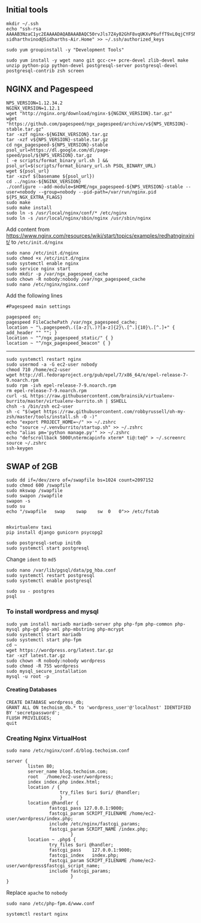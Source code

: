 ## Initial tools    
    mkdir ~/.ssh
    echo "ssh-rsa AAAAB3NzaC1yc2EAAAADAQABAAABAQC50rvJls7Z4y82GhF8vqUKXvP6uffT9xL0qjCYFSNM8IpOpBiBuci7S+lFhovooiGtKsT+uY1W1q0KEitqlcnMldQPB3eVwvFpjs/Mxs5AKUvpvw3HpsrKRYJSsWywhQlLzMMWtBexvosnmhLcsLJzaRPbsZEyXH+qX4SWjNMtmxNa3nLDfCZcS1NO83nLlxXMxwNO1Kb3+bo2lROO0dmvK0gvOK0DQBkbhAlOg1VHoDjdmbDujrV/5mpcwgnLVXwC12DXzh6dgKmkakWdjyqmsuKkc9tLipYMS9UwqJ/PsuFh3+BIcFnsmn/I3HktJADTDhwGYOSDIuoweurB/wjH sidharthvinod@Sidharths-Air.Home" >> ~/.ssh/authorized_keys

    sudo yum groupinstall -y "Development Tools"
    
    sudo yum install -y wget nano git gcc-c++ pcre-devel zlib-devel make unzip python-pip python-devel postgresql-server postgresql-devel postgresql-contrib zsh screen

## NGINX and Pagespeed
    NPS_VERSION=1.12.34.2
    NGINX_VERSION=1.12.1
    wget "http://nginx.org/download/nginx-${NGINX_VERSION}.tar.gz"
    wget "https://github.com/pagespeed/ngx_pagespeed/archive/v${NPS_VERSION}-stable.tar.gz"
    tar -xzf nginx-${NGINX_VERSION}.tar.gz
    tar -xzf v${NPS_VERSION}-stable.tar.gz
    cd ngx_pagespeed-${NPS_VERSION}-stable
    psol_url=https://dl.google.com/dl/page-speed/psol/${NPS_VERSION}.tar.gz
    [ -e scripts/format_binary_url.sh ] && psol_url=$(scripts/format_binary_url.sh PSOL_BINARY_URL)
    wget ${psol_url}
    tar -xzvf $(basename ${psol_url})
    cd ../nginx-${NGINX_VERSION}
    ./configure --add-module=$HOME/ngx_pagespeed-${NPS_VERSION}-stable --user=nobody --group=nobody --pid-path=/var/run/nginx.pid ${PS_NGX_EXTRA_FLAGS}
    sudo make
    sudo make install
    sudo ln -s /usr/local/nginx/conf/* /etc/nginx
    sudo ln -s /usr/local/nginx/sbin/nginx /usr/sbin/nginx

 
 Add content from https://www.nginx.com/resources/wiki/start/topics/examples/redhatnginxinit/ to `/etc/init.d/nginx`

    sudo nano /etc/init.d/nginx
    sudo chmod +x /etc/init.d/nginx
    sudo systemctl enable nginx
    sudo service nginx start
    sudo mkdir -p /var/ngx_pagespeed_cache
    sudo chown -R nobody:nobody /var/ngx_pagespeed_cache
    sudo nano /etc/nginx/nginx.conf

 Add the following lines
 
    #Pagespeed main settings

    pagespeed on;
    pagespeed FileCachePath /var/ngx_pagespeed_cache;
    location ~ "\.pagespeed\.([a-z]\.)?[a-z]{2}\.[^.]{10}\.[^.]+" { add_header "" ""; }
    location ~ "^/ngx_pagespeed_static/" { }
    location ~ "^/ngx_pagespeed_beacon" { }


---

    sudo systemctl restart nginx
    sudo usermod -a -G ec2-user nobody
    chmod 710 /home/ec2-user
    wget http://dl.fedoraproject.org/pub/epel/7/x86_64/e/epel-release-7-9.noarch.rpm
    sudo rpm -ivh epel-release-7-9.noarch.rpm
    rm epel-release-7-9.noarch.rpm
    curl -sL https://raw.githubusercontent.com/brainsik/virtualenv-burrito/master/virtualenv-burrito.sh | $SHELL
    chsh -s /bin/zsh ec2-user
    sh -c "$(wget https://raw.githubusercontent.com/robbyrussell/oh-my-zsh/master/tools/install.sh -O -)"
    echo "export PROJECT_HOME=~/" >> ~/.zshrc
    echo "source ~/.venvburrito/startup.sh" >> ~/.zshrc
    echo "alias pm='python manage.py'" >> ~/.zshrc
    echo "defscrollback 5000\ntermcapinfo xterm* ti@:te@" > ~/.screenrc
    source ~/.zshrc
    ssh-keygen

## SWAP of 2GB
    sudo dd if=/dev/zero of=/swapfile bs=1024 count=2097152
    sudo chmod 600 /swapfile
    sudo mkswap /swapfile
    sudo swapon /swapfile
    swapon -s
    sudo su
    echo "/swapfile   swap    swap    sw  0   0">> /etc/fstab


    mkvirtualenv taxi
    pip install django gunicorn psycopg2

    sudo postgresql-setup initdb
    sudo systemctl start postgresql
 
 Change `ident` to `md5`
 
    sudo nano /var/lib/pgsql/data/pg_hba.conf
    sudo systemctl restart postgresql
    sudo systemctl enable postgresql

    sudo su - postgres    
    psql


 ### To install wordpress and mysql

    sudo yum install mariadb mariadb-server php php-fpm php-common php-mysql php-gd php-xml php-mbstring php-mcrypt 
    sudo systemctl start mariadb
    sudo systemctl start php-fpm
    cd ~
    wget https://wordpress.org/latest.tar.gz
    tar -xzf latest.tar.gz
    sudo chown -R nobody:nobody wordpress
    sudo chmod -R 755 wordpress
    sudo mysql_secure_installation
    mysql -u root -p        
    

 #### Creating Databases

    CREATE DATABASE wordpress_db;
    GRANT ALL ON techoism_db.* to 'wordpress_user'@'localhost' IDENTIFIED BY 'secretpassword';
    FLUSH PRIVILEGES;
    quit


### Creating Nginx VirtualHost

`sudo nano /etc/nginx/conf.d/blog.techoism.conf`

    server {
            listen 80;
            server_name blog.techoism.com;
            root   /home/ec2-user/wordpress;
            index index.php index.html;
            location / {
                        try_files $uri $uri/ @handler;
                        }
            location @handler {
                    fastcgi_pass 127.0.0.1:9000;
                    fastcgi_param SCRIPT_FILENAME /home/ec2-user/wordpress/index.php;
                    include /etc/nginx/fastcgi_params;
                    fastcgi_param SCRIPT_NAME /index.php;
                            }
            location ~ .php$ {
                    try_files $uri @handler;
                    fastcgi_pass    127.0.0.1:9000;
                    fastcgi_index   index.php;
                    fastcgi_param SCRIPT_FILENAME /home/ec2-user/wordpress$fastcgi_script_name;
                    include fastcgi_params;
                            }
    }
    

Replace `apache` to `nobody`
    
    sudo nano /etc/php-fpm.d/www.conf
    
    systemctl restart nginx
